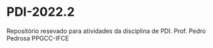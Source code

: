 # PDI-2022.2
Repositório resevado para atividades da disciplina de PDI.
Prof. Pedro Pedrosa
PPGCC-IFCE
